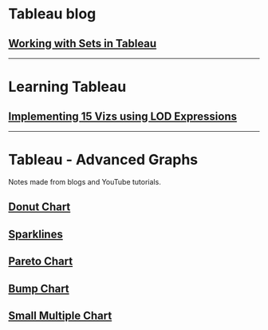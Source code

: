 # Tableau blog
## [Working with Sets in Tableau](/Tableau/working_with_sets.md)


***

# Learning Tableau

## [Implementing 15 Vizs using LOD Expressions](/Tableau/learnings/lod_blog_implement.md)

***
# Tableau - Advanced Graphs

Notes made from blogs and YouTube tutorials.

## [Donut Chart](/Tableau/charts_in_tableau/1.Donut_chart.md)

## [Sparklines](/Tableau/charts_in_tableau/2.Sparklines.md)

## [Pareto Chart](/Tableau/charts_in_tableau/3.Pareto_chart.md)

## [Bump Chart](/Tableau/charts_in_tableau/4.Bump_chart.md)

## [Small Multiple Chart](/Tableau/charts_in_tableau/5.small_multiple_charts.md)


